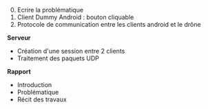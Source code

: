 0. Ecrire la problématique
1. Client Dummy Android : bouton cliquable
2. Protocole de communication entre les clients android et le drône

**Serveur**
- Création d'une session entre 2 clients
- Traitement des paquets UDP

**Rapport**
- Introduction
- Problématique
- Récit des travaux